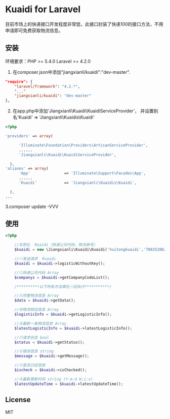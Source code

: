 # Kuaidi for Laravel

目前市场上的快递接口开发程度非常低，此接口封装了快递100的接口方法，不用申请即可免费获取物流信息。

## 安装

环境要求：PHP     >= 5.4.0
          Laravel >= 4.2.0
1. 在composer.json中添加"jiangxianli/kuaidi":"dev-master".

  ```json
  "require": {
  	  "laravel/framework": "4.2.*",
  	  "..."
  	  "jiangxianli/kuaidi": "dev-master"
  },
  
  ```

2. 在app.php中添加'Jiangxianli\Kuaidi\KuaidiServiceProvider'， 并设置别名'Kuaidi'            => 'Jiangxianli\Kuaidis\Kuaidi'

  ```php
  <?php

  'providers' => array(

		'Illuminate\Foundation\Providers\ArtisanServiceProvider',
		......
		'Jiangxianli\Kuaidi\KuaidiServiceProvider',

	),
  'aliases' => array(
		'App'               => 'Illuminate\Support\Facades\App',
		......
		'Kuaidi'            => 'Jiangxianli\Kuaidis\Kuaidi',

	),
  ...
  ```
3.composer update -VVV


## 使用

  ```php
  <?php
  
      //实例化  Kuaidi（快递公司代码，物流单号）
      $kuaidi = new \Jiangxianli\Kuaidi\Kuaidi('huitongkuaidi','70025206275751');
  
      //㊀发送请求  Kuaidi
      $kuaidi = $kuaidi->logisticWithoutKey();
  
      //㊁快递公司代码 Array
      $companys = $kuaidi->getCompanyCodeList();
  
      /**********以下所有方法需在㊀后执行***********/
  
      //㊂完整物流信息 Array
      $data = $kuaidi->getData();
  
      //㊃物流转运信息 Array
      $logisticInfo = $kuaidi->getLogisticInfo();
  
      //㊄最新一条物流信息 Array
      $latestLogisticInfo = $kuaidi->latestLogisticInfo();
  
      //㊅请求状态 bool
      $status = $kuaidi->getStatus();
  
      //㊆错误信息 string
      $message = $kuaidi->getMessage();
  
      //㊇是否已经签收
      $ischeck = $kuaidi->isChecked();
  
      //㊈最新更新时间 string (Y-m-d H:i:s)
      $latestUpdateTime = $kuaidi->latestUpdateTime();
  
  
  ```
## License

MIT

